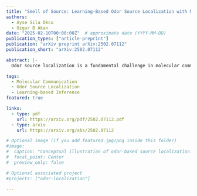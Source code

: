 ```yaml
---
title: "Smell of Source: Learning-Based Odor Source Localization with Molecular Communication"
authors:
  - Ayse Sila Okcu
  - Ozgur B Akan
date: "2025-02-10T00:00:00Z"  # approximate date (YYYY-MM-DD)
publication_types: ["article-preprint"]
publication: "arXiv preprint arXiv:2502.07112"
publication_short: "arXiv:2502.07112"

abstract: |-
  Odor source localization is a fundamental challenge in molecular communication, environmental monitoring, disaster response, industrial safety, and robotics. In this study, we investigate three major approaches: Bayesian filtering, machine learning (ML) models, and physics-informed neural networks (PINNs) with the aim of odor source localization in a single-source, singlemolecule case. By considering the source-sensor architecture as a transmitter-receiver model we explore source localization under the scope of molecular communication. Synthetic datasets are generated using a 2D advection-diffusion PDE solver to evaluate each method under varying conditions, including sensor noise and sparse measurements.

tags:
  - Molecular Communication
  - Odor Source Localization
  - Learning-based Inference
featured: true

links:
  - type: pdf
    url: https://arxiv.org/pdf/2502.07112.pdf
  - type: arxiv
    url: https://arxiv.org/abs/2502.07112

# Optional image (if you add featured.jpg/png inside this folder)
#image:
#  caption: "Conceptual illustration of odor-based source localization."
#  focal_point: Center
#  preview_only: false

# Optional associated project
#projects: ["odor-localization"]

---
```


